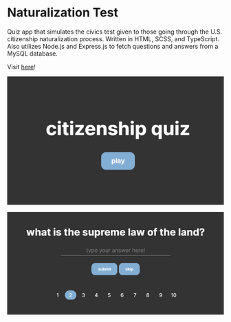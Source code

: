 # Naturalization Test

Quiz app that simulates the civics test given to those going through the U.S. citizenship naturalization process. Written in HTML, SCSS, and TypeScript. Also utilizes Node.js and Express.js to fetch questions and answers from a MySQL database. 

Visit <a href="https://naturalization-test.vercel.app/" target="_blank">here</a>!

![main page](assets/image-1.png)

![question example](assets/image-2.png)
